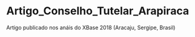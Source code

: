 # Artigo_Conselho_Tutelar_Arapiraca
Artigo publicado nos anáis do XBase 2018 (Aracaju, Sergipe, Brasil)
